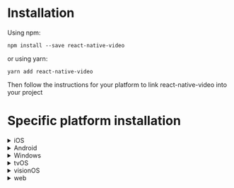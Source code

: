 

# Installation
Using npm:

```shell
npm install --save react-native-video
```

or using yarn:

```shell
yarn add react-native-video
```

Then follow the instructions for your platform to link react-native-video into your project

# Specific platform installation
<details>
<summary>iOS</summary>

## iOS

### Standard Method
Run `pod install` in the `ios` directory of your project.

⚠️ from version `6.0.0` the minimum iOS version required is `13.0`. For more information see [updating section](updating.md)

### Enable custom feature in podfile file

Samples available in sample app see [sample pod file](https://github.com/TheWidlarzGroup/react-native-video/blob/9c669a2d8a53df36773fd82ff0917280d0659bc7/examples/basic/ios/Podfile#L34)

#### Video caching

To enable Video caching usage, add following line in your podfile:
([more info here](other/caching.md))

```podfile
# enable Video caching
+ $RNVideoUseVideoCaching=true
```

#### Google IMA

Google IMA is the google SDK to support Client Side Ads Integration (CSAI), see [google documentation](https://developers.google.com/interactive-media-ads/docs/sdks/ios/client-side) for more information.

To enable google IMA usage define add following line in your podfile:
```podfile
$RNVideoUseGoogleIMA=true
```

</details>
<details>
<summary>Android</summary>

## Android

From version >= 6.0.0, your application needs to have kotlin version >= 1.7.0

```:
buildscript {
    ...
    ext.kotlinVersion = '1.7.0'
    ...
}
```

### Enable custom feature in gradle file

You can disable or enable the following features by setting the following variables in your `android/build.gradle` file:
- `useExoplayerIMA` - Enable Google IMA SDK (Ads support)
- `useExoplayerRtsp` - Enable RTSP support
- `useExoplayerSmoothStreaming` - Enable SmoothStreaming support
- `useExoplayerDash` - Enable Dash support
- `useExoplayerHls` - Enable HLS support

Each of these features enabled will increase the size of your APK, so only enable the features you need.
By default enabled features are: `useExoplayerSmoothStreaming`, `useExoplayerDash`, `useExoplayerHls`


Example:

```gradle
buildscript {
  ext {
    ...
    useExoplayerIMA = true
    useExoplayerRtsp = true
    useExoplayerSmoothStreaming = true
    useExoplayerDash = true
    useExoplayerHls = true
    ...
  }
}
```

See [sample app](https://github.com/TheWidlarzGroup/react-native-video/blob/9c669a2d8a53df36773fd82ff0917280d0659bc7/examples/basic/android/build.gradle#L14C5-L14C5)

</details>
<details>
<summary>Windows</summary>

## Windows

### Autolinking

**React Native Windows 0.63 and above**

Autolinking should automatically add react-native-video to your app.

### Manual Linking

**React Native Windows 0.62**

Make the following additions to the given files manually:

`windows\myapp.sln`

Add the _ReactNativeVideoCPP_ project to your solution (eg. `windows\myapp.sln`):

1. Open your solution in Visual Studio 2019
2. Right-click Solution icon in Solution Explorer > Add > Existing Project...
3. Select `node_modules\react-native-video\windows\ReactNativeVideoCPP\ReactNativeVideoCPP.vcxproj`

`windows\myapp\myapp.vcxproj`

Add a reference to _ReactNativeVideoCPP_ to your main application project (eg. `windows\myapp\myapp.vcxproj`):

1. Open your solution in Visual Studio 2019
2. Right-click main application project > Add > Reference...
3. Check _ReactNativeVideoCPP_ from Solution Projects

`pch.h`

Add `#include "winrt/ReactNativeVideoCPP.h"`.

`app.cpp`

Add `PackageProviders().Append(winrt::ReactNativeVideoCPP::ReactPackageProvider());` before `InitializeComponent();`.

**React Native Windows 0.61 and below**

Follow the manual linking instructions for React Native Windows 0.62 above, but substitute _ReactNativeVideoCPP61_ for _ReactNativeVideoCPP_.

</details>
<details>
<summary>tvOS</summary>

## tvOS

`react-native link react-native-video` doesn’t work properly with the tvOS target so we need to add the library manually.

First select your project in Xcode.

![tvOS step 1](../assets/tvOS-step-1.jpg)

After that, select the tvOS target of your application and select « General » tab

![tvOS step 2](../assets/tvOS-step-2.jpg)

Scroll to « Linked Frameworks and Libraries » and tap on the + button

![tvOS step 3](../assets/tvOS-step-3.jpg)

Select RCTVideo-tvOS

![tvOS step 4](../assets/tvOS-step-4.jpg)
</details>
</details>

<details>
<summary>visionOS</summary>

## visionOS
Run `pod install` in the `visionos` directory of your project

</details>

<details>
<summary>web</summary>

Nothing to do, everything should work out of the box.

Note that only basic video support is present, no hls/dash or ads/drm for now.

</details>
